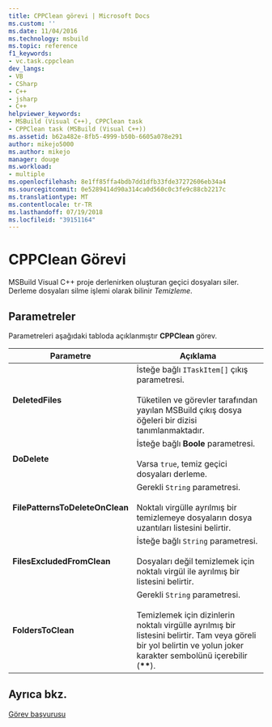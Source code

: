 ```yaml
---
title: CPPClean görevi | Microsoft Docs
ms.custom: ''
ms.date: 11/04/2016
ms.technology: msbuild
ms.topic: reference
f1_keywords:
- vc.task.cppclean
dev_langs:
- VB
- CSharp
- C++
- jsharp
- C++
helpviewer_keywords:
- MSBuild (Visual C++), CPPClean task
- CPPClean task (MSBuild (Visual C++))
ms.assetid: b62a482e-8fb5-4999-b50b-6605a078e291
author: mikejo5000
ms.author: mikejo
manager: douge
ms.workload:
- multiple
ms.openlocfilehash: 8e1ff85ffa4bdb7dd1dfb33fde37272606eb34a4
ms.sourcegitcommit: 0e5289414d90a314ca0d560c0c3fe9c88cb2217c
ms.translationtype: MT
ms.contentlocale: tr-TR
ms.lasthandoff: 07/19/2018
ms.locfileid: "39151164"
---
```

# <a name="cppclean-task"></a>CPPClean Görevi
MSBuild Visual C++ proje derlenirken oluşturan geçici dosyaları siler. Derleme dosyaları silme işlemi olarak bilinir *Temizleme*.  
  
## <a name="parameters"></a>Parametreler  
 Parametreleri aşağıdaki tabloda açıklanmıştır **CPPClean** görev.  
  
|Parametre|Açıklama|  
|---------------|-----------------|  
|**DeletedFiles**|İsteğe bağlı `ITaskItem[]` çıkış parametresi.<br /><br /> Tüketilen ve görevler tarafından yayılan MSBuild çıkış dosya öğeleri bir dizisi tanımlanmaktadır.|  
|**DoDelete**|İsteğe bağlı **Boole** parametresi.<br /><br /> Varsa `true`, temiz geçici dosyaları derleme.|  
|**FilePatternsToDeleteOnClean**|Gerekli `String` parametresi.<br /><br /> Noktalı virgülle ayrılmış bir temizlemeye dosyaların dosya uzantıları listesini belirtir.|  
|**FilesExcludedFromClean**|İsteğe bağlı `String` parametresi.<br /><br /> Dosyaları değil temizlemek için noktalı virgül ile ayrılmış bir listesini belirtir.|  
|**FoldersToClean**|Gerekli `String` parametresi.<br /><br /> Temizlemek için dizinlerin noktalı virgülle ayrılmış bir listesini belirtir. Tam veya göreli bir yol belirtin ve yolun joker karakter sembolünü içerebilir (**\*\***).|  
  
## <a name="see-also"></a>Ayrıca bkz.  
 [Görev başvurusu](../msbuild/msbuild-task-reference.md)